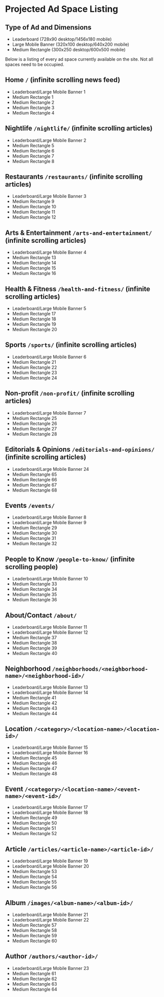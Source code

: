 # Projected Ad Space Listing

## Type of Ad and Dimensions
- Leaderboard (728x90 desktop/1456x180 mobile)
- Large Mobile Banner (320x100 desktop/640x200 mobile)
- Medium Rectangle (300x250 desktop/600x500 mobile)

Below is a listing of every ad space currently available on the site. Not all spaces need to be occupied.

## Home `/` (infinite scrolling news feed)
- Leaderboard/Large Mobile Banner 1
- Medium Rectangle 1
- Medium Rectangle 2
- Medium Rectangle 3
- Medium Rectangle 4

## Nightlife `/nightlife/` (infinite scrolling articles)
- Leaderboard/Large Mobile Banner 2
- Medium Rectangle 5
- Medium Rectangle 6
- Medium Rectangle 7
- Medium Rectangle 8

## Restaurants `/restaurants/` (infinite scrolling articles)
- Leaderboard/Large Mobile Banner 3
- Medium Rectangle 9
- Medium Rectangle 10
- Medium Rectangle 11
- Medium Rectangle 12

## Arts & Entertainment `/arts-and-entertainment/` (infinite scrolling articles)
- Leaderboard/Large Mobile Banner 4
- Medium Rectangle 13
- Medium Rectangle 14
- Medium Rectangle 15
- Medium Rectangle 16

## Health & Fitness `/health-and-fitness/` (infinite scrolling articles)
- Leaderboard/Large Mobile Banner 5
- Medium Rectangle 17
- Medium Rectangle 18
- Medium Rectangle 19
- Medium Rectangle 20

## Sports `/sports/` (infinite scrolling articles)
- Leaderboard/Large Mobile Banner 6
- Medium Rectangle 21
- Medium Rectangle 22
- Medium Rectangle 23
- Medium Rectangle 24

## Non-profit `/non-profit/` (infinite scrolling articles)
- Leaderboard/Large Mobile Banner 7
- Medium Rectangle 25
- Medium Rectangle 26
- Medium Rectangle 27
- Medium Rectangle 28

## Editorials & Opinions `/editorials-and-opinions/` (infinite scrolling articles)
- Leaderboard/Large Mobile Banner 24
- Medium Rectangle 65
- Medium Rectangle 66
- Medium Rectangle 67
- Medium Rectangle 68

## Events `/events/`
- Leaderboard/Large Mobile Banner 8
- Leaderboard/Large Mobile Banner 9
- Medium Rectangle 29
- Medium Rectangle 30
- Medium Rectangle 31
- Medium Rectangle 32

## People to Know `/people-to-know/` (infinite scrolling people)
- Leaderboard/Large Mobile Banner 10
- Medium Rectangle 33
- Medium Rectangle 34
- Medium Rectangle 35
- Medium Rectangle 36

## About/Contact `/about/`
- Leaderboard/Large Mobile Banner 11
- Leaderboard/Large Mobile Banner 12
- Medium Rectangle 37
- Medium Rectangle 38
- Medium Rectangle 39
- Medium Rectangle 40

## Neighborhood `/neighborhoods/<neighborhood-name>/<neighborhood-id>/`
- Leaderboard/Large Mobile Banner 13
- Leaderboard/Large Mobile Banner 14
- Medium Rectangle 41
- Medium Rectangle 42
- Medium Rectangle 43
- Medium Rectangle 44

## Location `/<category>/<location-name>/<location-id>/`
- Leaderboard/Large Mobile Banner 15
- Leaderboard/Large Mobile Banner 16
- Medium Rectangle 45
- Medium Rectangle 46
- Medium Rectangle 47
- Medium Rectangle 48

## Event `/<category>/<location-name>/<event-name>/<event-id>/`
- Leaderboard/Large Mobile Banner 17
- Leaderboard/Large Mobile Banner 18
- Medium Rectangle 49
- Medium Rectangle 50
- Medium Rectangle 51
- Medium Rectangle 52

## Article `/articles/<article-name>/<article-id>/`
- Leaderboard/Large Mobile Banner 19
- Leaderboard/Large Mobile Banner 20
- Medium Rectangle 53
- Medium Rectangle 54
- Medium Rectangle 55
- Medium Rectangle 56

## Album `/images/<album-name>/<album-id>/`
- Leaderboard/Large Mobile Banner 21
- Leaderboard/Large Mobile Banner 22
- Medium Rectangle 57
- Medium Rectangle 58
- Medium Rectangle 59
- Medium Rectangle 60

## Author `/authors/<author-id>/`
- Leaderboard/Large Mobile Banner 23
- Medium Rectangle 61
- Medium Rectangle 62
- Medium Rectangle 63
- Medium Rectangle 64
